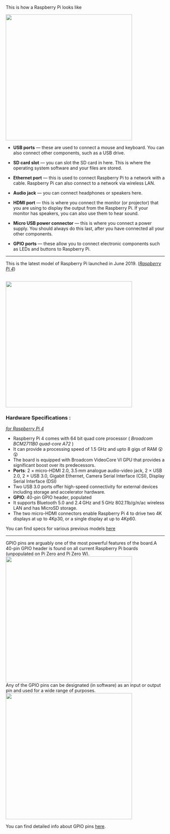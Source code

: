 This is how a Raspberry Pi looks like

<img src="https://github.com/nomaan-2k/robo_resource/blob/main/electronics/raspberry_pi/repo_data/pi4.png" width="400" >

- **USB ports** — these are used to connect a mouse and keyboard. You can also connect other components, such as a USB drive.

- **SD card slot** — you can slot the SD card in here. This is where the operating system software and your files are stored.

- **Ethernet port** — this is used to connect Raspberry Pi to a network with a cable. Raspberry Pi can also connect to a network via wireless LAN.

- **Audio jack** — you can connect headphones or speakers here.

- **HDMI port** — this is where you connect the monitor (or projector) that you are using to display the output from the Raspberry Pi. If your monitor has speakers, you can also use them to hear sound.

- **Micro USB power connector** — this is where you connect a power supply. You should always do this last, after you have connected all your other components.

- **GPIO ports** — these allow you to connect electronic components such as LEDs and buttons to Raspberry Pi.
---

This is the latest model of Raspberry Pi launched in June 2019.   (*[Raspberry Pi 4](https://www.raspberrypi.org/products/raspberry-pi-4-model-b/?resellerType=home)*)


<br/>
<img src="https://github.com/nomaan-2k/robo_resource/blob/main/electronics/raspberry_pi/repo_data/rpi4.webp" width="400" >
</br>

### Hardware Specifications :
[*for Raspberry Pi 4*](https://www.raspberrypi.org/products/raspberry-pi-4-model-b/specifications/?resellerType=home)
- Raspberry Pi 4 comes with 64 bit quad core processor ( *Broadcom BCM2711B0 quad-core A72* )
- It can provide a processing speed of 1.5 GHz and upto 8 gigs of RAM :astonished: :astonished:
- The board is equipped with Broadcom VideoCore VI GPU that provides a significant boost over its predecessors.
- **Ports**: 2 × micro-HDMI 2.0, 3.5 mm analogue audio-video jack, 2 × USB 2.0, 2 × USB 3.0, Gigabit Ethernet, Camera Serial Interface (CSI), Display Serial Interface (DSI)
- Two USB 3.0 ports offer high-speed connectivity for external devices including storage and accelerator hardware.
- **GPIO**: 40-pin GPIO header, populated
- It supports Bluetooth 5.0 and 2.4 GHz and 5 GHz 802.11b/g/n/ac wireless LAN and has MicroSD storage.
- The two micro-HDMI connectors enable Raspberry Pi 4 to drive two 4K displays at up to 4Kp30, or a single display at up to 4Kp60.

You can find specs for various previous models [here](https://magpi.raspberrypi.org/articles/raspberry-pi-specs-benchmarks)

---

GPIO pins are arguably one of the most powerful features of the board.A 40-pin GPIO header is found on all current Raspberry Pi boards (unpopulated on Pi Zero and Pi Zero W).
<br/>
<img src="https://github.com/nomaan-2k/robo_resource/blob/main/electronics/raspberry_pi/repo_data/GPIO.png" width="400" >
</br>
Any of the GPIO pins can be designated (in software) as an input or output pin and used for a wide range of purposes.
<br/>
<img src="https://github.com/nomaan-2k/robo_resource/blob/main/electronics/raspberry_pi/repo_data/GPIO(1).png" width="400" >
</br>

You can find detailed info about GPIO pins [here](https://www.raspberrypi.org/documentation/usage/gpio/README.md).
